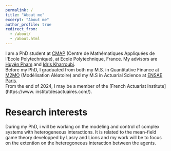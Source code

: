 ```yaml
---
permalink: /
title: "About me"
excerpt: "About me"
author_profile: true
redirect_from: 
  - /about/
  - /about.html
---
```


I am  a PhD student at [CMAP](https://cmap.ip-paris.fr/)  (Centre de Mathématiques Appliquées de l'Ecole Polytechnique), at Ecole Polytechnique, France. My advisors are [Huyên Pham](https://sites.google.com/site/phamxuanhuyen/) and [Idris Kharroubi](https://finance.math.upmc.fr/authors/idris-kharroubi/).
<br> 
Before my PhD, I graduated from both my M.S. in Quantitative Finance at [M2MO](https://masterfinance.math.univ-paris-diderot.fr/) (Modélisation Aléatoire) and my M.S in Actuarial Science at [ENSAE Paris](https://www.ensae.fr/). 
<br>
From the end of 2024, I may be a member of the [French Actuariat Institute](https://www.
institutdesactuaires.com/).

Research interests
======

During my PhD, i will be working on the modeling and control of complex systems with heterogeneous interactions. It is related to the mean-field game theory developped by Lasry and Lions and my work will be to focus on the extention on the heteregoneous interaction between the agents.

